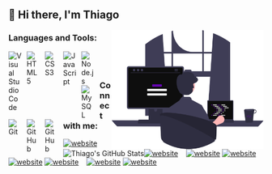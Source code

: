 ## 👋 Hi there, I'm Thiago

<img width="300rem" align="right" src="https://github.com/thiago-dr/thiago-dr/blob/master/frontpage_programing.svg" />

### Languages and Tools:

<img align="left" alt="Visual Studio Code" width="26px" src="https://cdn.jsdelivr.net/gh/devicons/devicon/icons/vscode/vscode-original.svg" style="padding-right:10px;" />
<img align="left" alt="HTML5" width="26px" src="https://cdn.jsdelivr.net/gh/devicons/devicon/icons/html5/html5-original.svg" style="padding-right:10px;" />
<img align="left" alt="CSS3" width="26px" src="https://cdn.jsdelivr.net/gh/devicons/devicon/icons/css3/css3-original.svg" style="padding-right:10px;" />

<!-- [<img align="left" alt="Sass" width="26px" src="https://cdn.jsdelivr.net/gh/devicons/devicon/icons/sass/sass-original.svg" style="padding-right:10px;" />][cssplaylist] -->

<img align="left" alt="JavaScript" width="26px" src="https://cdn.jsdelivr.net/gh/devicons/devicon/icons/javascript/javascript-original.svg" style="padding-right:10px;" />

<!-- [<img align="left" alt="React" width="26px" src="https://cdn.jsdelivr.net/gh/devicons/devicon/icons/react/react-original.svg" style="padding-right:10px;" />][reactplaylist] -->
<!-- [<img align="left" alt="GraphQL" width="26px" src="https://cdn.jsdelivr.net/gh/devicons/devicon/icons/graphql/graphql-plain.svg" style="padding-right:10px;" />][webdevplaylist] -->

<img align="left" alt="Node.js" width="26px" src="https://cdn.jsdelivr.net/gh/devicons/devicon/icons/nodejs/nodejs-original.svg" style="padding-right:10px;" />

<!-- [<img align="left" alt="MongoDB" width="26px" src="https://cdn.jsdelivr.net/gh/devicons/devicon/icons/mongodb/mongodb-original.svg" style="padding-right:10px;" />][webdevplaylist] -->

<img align="left" alt="MySQL" width="26px" src="https://cdn.jsdelivr.net/gh/devicons/devicon/icons/mysql/mysql-original.svg" style="padding-right:10px;" />
<img align="left" alt="Git" width="26px" src="https://cdn.jsdelivr.net/gh/devicons/devicon/icons/git/git-original.svg" style="padding-right:10px;" />
<img align="left" alt="GitHub" width="26px" src="https://user-images.githubusercontent.com/3369400/139447912-e0f43f33-6d9f-45f8-be46-2df5bbc91289.png" style="padding-right:10px;" />
<img align="left" alt="GitHub" width="26px" src="https://user-images.githubusercontent.com/3369400/139448065-39a229ba-4b06-434b-bc67-616e2ed80c8f.png" style="padding-right:10px;" />

<br />
<br />

<img align="left" alt="Thiago's GitHub Stats" src="https://github-readme-stats.vercel.app/api?username=Thiago-DR&show_icons=true&hide_border=false&title_color=6000AB&icon_color=6000AB&bg_color=0E0E0E&text_color=EDDDF9" />

### Connect with me:

[![website](./img/globe-light.svg)](https://thiago-dr.github.io/portfolio/#gh-light-mode-only)
[![website](./img/globe-dark.svg)](https://thiago-dr.github.io/portfolio/#gh-dark-mode-only)
&nbsp;&nbsp;
[![website](./img/twitter-light.svg)](https://twitter.com/thiago_odr#gh-light-mode-only)
[![website](./img/twitter-dark.svg)](https://twitter.com/thiago_odr#gh-dark-mode-only)
&nbsp;&nbsp;
[![website](./img/linkedin-light.svg)](https://linkedin.com/in/dourado-thg#gh-light-mode-only)
[![website](./img/linkedin-dark.svg)](https://linkedin.com/in/dourado-thg#gh-dark-mode-only)
&nbsp;&nbsp;
[![website](./img/instagram-light.svg)](https://instagram.com/thiago_odr#gh-light-mode-only)
[![website](./img/instagram-dark.svg)](https://instagram.com/thiago_odr#gh-dark-mode-only)

